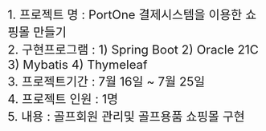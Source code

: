 <font size=5>
1. 프로젝트 명 :  PortOne 결제시스템을 이용한 쇼핑몰 만들기 <br>
2. 구현프로그램 : 1) Spring Boot  2) Oracle 21C   3) Mybatis  4) Thymeleaf <br>
3. 프로젝트기간 : 7월 16일 ~ 7월 25일  <br>
4. 프로젝트 인원 : 1명  <br>
5. 내용 : 골프회원 관리및 골프용품 쇼핑몰 구현 <br>
</font>
